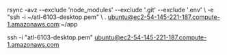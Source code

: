 rsync -avz --exclude 'node_modules' --exclude '.git' --exclude '.env' \ -e "ssh -i ~/atl-6103-desktop.pem" \ . ubuntu@ec2-54-145-221-187.compute-1.amazonaws.com:~/app


ssh -i "atl-6103-desktop.pem" ubuntu@ec2-54-145-221-187.compute-1.amazonaws.com